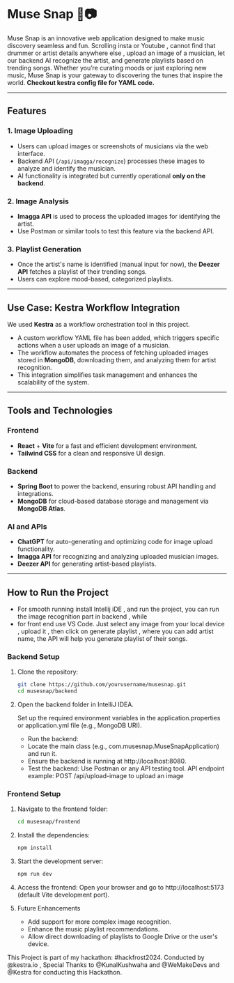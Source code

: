 # Muse Snap 🎵📷

Muse Snap is an innovative web application designed to make music discovery seamless and fun. Scrolling insta or Youtube , cannot find that drummer or artist details anywhere else , upload an image of a musician, let our backend AI recognize the artist, and generate playlists based on trending songs. Whether you’re curating moods or just exploring new music, Muse Snap is your gateway to discovering the tunes that inspire the world.
<b>Checkout kestra config file for YAML code. </b>

---

## Features

### 1. **Image Uploading**
   - Users can upload images or screenshots of musicians via the web interface.
   - Backend API (`/api/imagga/recognize`) processes these images to analyze and identify the musician.
   - AI functionality is integrated but currently operational **only on the backend**.

### 2. **Image Analysis**
   - **Imagga API** is used to process the uploaded images for identifying the artist.
   - Use Postman or similar tools to test this feature via the backend API.

### 3. **Playlist Generation**
   - Once the artist's name is identified (manual input for now), the **Deezer API** fetches a playlist of their trending songs.
   - Users can explore mood-based, categorized playlists.

---

## Use Case: **Kestra Workflow Integration**
We used **Kestra** as a workflow orchestration tool in this project. 

- A custom workflow YAML file has been added, which triggers specific actions when a user uploads an image of a musician.
- The workflow automates the process of fetching uploaded images stored in **MongoDB**, downloading them, and analyzing them for artist recognition.
- This integration simplifies task management and enhances the scalability of the system.

---

## Tools and Technologies

### **Frontend**
- **React** + **Vite** for a fast and efficient development environment.
- **Tailwind CSS** for a clean and responsive UI design.

### **Backend**
- **Spring Boot** to power the backend, ensuring robust API handling and integrations.
- **MongoDB** for cloud-based database storage and management via **MongoDB Atlas**.

### **AI and APIs**
- **ChatGPT** for auto-generating and optimizing code for image upload functionality.
- **Imagga API** for recognizing and analyzing uploaded musician images.
- **Deezer API** for generating artist-based playlists.

---

## How to Run the Project
 - For smooth running install Intellij iDE , and run the project, you can run the image  recognition part in backend , while
 - for front end use VS Code. Just select any image from your local device , upload it , then click on generate playlist , where you can add artist name, the API will help you generate playlist of their songs.
### **Backend Setup**
1. Clone the repository:
   ```bash
   git clone https://github.com/yourusername/musesnap.git
   cd musesnap/backend
   ```
2. Open the backend folder in IntelliJ IDEA.

   Set up the required environment variables in the application.properties or application.yml file (e.g., MongoDB URI).

   - Run the backend:
   - Locate the main class (e.g., com.musesnap.MuseSnapApplication) and run it.
   - Ensure the backend is running at http://localhost:8080.
   - Test the backend: Use Postman or any API testing tool. API endpoint example: POST /api/upload-image to upload an image

### **Frontend Setup**
1. Navigate to the frontend folder:
   ```bash
   cd musesnap/frontend
   ```
2. Install the dependencies:
   ```bash
   npm install
   ```
3. Start the development server:
   ```bash
   npm run dev
   ```
4. Access the frontend: Open your browser and go to http://localhost:5173 (default Vite development port).

5. Future Enhancements
   - Add support for more complex image recognition.
   - Enhance the music playlist recommendations.
   - Allow direct downloading of playlists to Google Drive or the user's device.
  
This Project is part of my hackathon: #hackfrost2024. Conducted by @kestra.io , Special Thanks to @KunalKushwaha and @WeMakeDevs and @Kestra for conducting this Hackathon.



